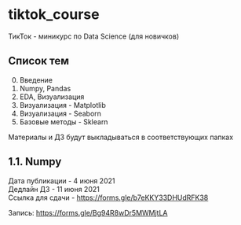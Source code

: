 # tiktok_course
ТикТок - миникурс по Data Science (для новичков)

## Список тем
0. Введение 
1. Numpy, Pandas
2. EDA, Визуализация
3. Визуализация - Matplotlib
4. Визуализация - Seaborn
5. Базовые методы - Sklearn

Материалы и ДЗ будут выкладываться в соответствующих папках

## 1.1. Numpy
Дата публикации - 4 июня 2021  
Дедлайн ДЗ - 11 июня 2021  
Ссылка для сдачи - https://forms.gle/b7eKKY33DHUdRFK38  


Запись: https://forms.gle/Bg94R8wDr5MWMjtLA 
